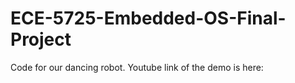 # ECE-5725-Embedded-OS-Final-Project
Code for our dancing robot. Youtube link of the demo is here: 

